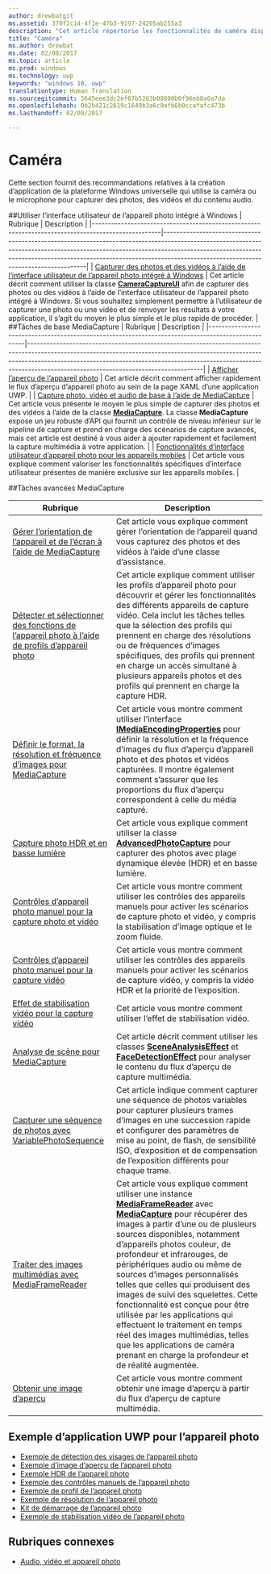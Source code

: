```yaml
---
author: drewbatgit
ms.assetid: 370f2c14-4f1e-47b3-9197-24205ab255a3
description: "Cet article répertorie les fonctionnalités de caméra disponibles pour les applications UWP et renvoie vers les articles de procédures décrivant leur utilisation."
title: "Caméra"
ms.author: drewbat
ms.date: 02/08/2017
ms.topic: article
ms.prod: windows
ms.technology: uwp
keywords: "windows 10, uwp"
translationtype: Human Translation
ms.sourcegitcommit: 5645eee3dc2ef67b5263b08800b0f96eb8a0a7da
ms.openlocfilehash: 0b2b421c2619c1649b3a6c9afb6b0ccafafc473b
ms.lasthandoff: 02/08/2017

---
```


# <a name="camera"></a>Caméra

Cette section fournit des recommandations relatives à la création d’application de la plateforme Windows universelle qui utilise la caméra ou le microphone pour capturer des photos, des vidéos et du contenu audio.

##<a name="use-the-windows-built-in-camera-ui"></a>Utiliser l’interface utilisateur de l’appareil photo intégré à Windows
| Rubrique                                                                                             | Description                                                                                                                                                                                                                                                                                    |
|---------------------------------------------------------------------------------------------------|------------------------------------------------------------------------------------------------------------------------------------------------------------------------------------------------------------------------------------------------------------------------------------------------|
| [Capturer des photos et des vidéos à l’aide de l’interface utilisateur de l’appareil photo intégré à Windows](capture-photos-and-video-with-cameracaptureui.md) | Cet article décrit comment utiliser la classe [**CameraCaptureUI**](https://msdn.microsoft.com/library/windows/apps/Windows.Media.Capture.CameraCaptureUI) afin de capturer des photos ou des vidéos à l’aide de l’interface utilisateur de l’appareil photo intégré à Windows. Si vous souhaitez simplement permettre à l’utilisateur de capturer une photo ou une vidéo et de renvoyer les résultats à votre application, il s’agit du moyen le plus simple et le plus rapide de procéder.  |
##<a name="basic-mediacapture-tasks"></a>Tâches de base MediaCapture
| Rubrique                                                                                             | Description                                                                                                                                                                                                                                                                                    |
|---------------------------------------------------------------------------------------------------|------------------------------------------------------------------------------------------------------------------------------------------------------------------------------------------------------------------------------------------------------------------------------------------------|
| [Afficher l’aperçu de l’appareil photo](simple-camera-preview-access.md) | Cet article décrit comment afficher rapidement le flux d’aperçu d’appareil photo au sein de la page XAML d’une application UWP. |
| [Capture photo, vidéo et audio de base à l’aide de MediaCapture](basic-photo-video-and-audio-capture-with-MediaCapture.md) | Cet article vous présente le moyen le plus simple de capturer des photos et des vidéos à l’aide de la classe [**MediaCapture**](https://msdn.microsoft.com/library/windows/apps/Windows.Media.Capture.MediaCapture). La classe **MediaCapture** expose un jeu robuste d’API qui fournit un contrôle de niveau inférieur sur le pipeline de capture et prend en charge des scénarios de capture avancés, mais cet article est destiné à vous aider à ajouter rapidement et facilement la capture multimédia à votre application. |
| [Fonctionnalités d’interface utilisateur d’appareil photo pour les appareils mobiles](camera-ui-features-for-mobile-devices.md) | Cet article vous explique comment valoriser les fonctionnalités spécifiques d’interface utilisateur présentes de manière exclusive sur les appareils mobiles.  |
                                                                                                               
##<a name="advanced-mediacapture-tasks"></a>Tâches avancées MediaCapture   
                                                                                                               
| Rubrique                                                                                             | Description                                                                                                                                                                                                                                                                                    |
|---------------------------------------------------------------------------------------------------|------------------------------------------------------------------------------------------------------------------------------------------------------------------------------------------------------------------------------------------------------------------------------------------------|
| [Gérer l’orientation de l’appareil et de l’écran à l’aide de MediaCapture](handle-device-orientation-with-mediacapture.md) | Cet article vous explique comment gérer l’orientation de l’appareil quand vous capturez des photos et des vidéos à l’aide d’une classe d’assistance. | 
| [Détecter et sélectionner des fonctions de l’appareil photo à l’aide de profils d’appareil photo](camera-profiles.md) | Cet article explique comment utiliser les profils d’appareil photo pour découvrir et gérer les fonctionnalités des différents appareils de capture vidéo. Cela inclut les tâches telles que la sélection des profils qui prennent en charge des résolutions ou de fréquences d’images spécifiques, des profils qui prennent en charge un accès simultané à plusieurs appareils photos et des profils qui prennent en charge la capture HDR. |
| [Définir le format, la résolution et fréquence d’images pour MediaCapture](set-media-encoding-properties.md) | Cet article vous montre comment utiliser l’interface [**IMediaEncodingProperties**](https://msdn.microsoft.com/library/windows/apps/hh701011) pour définir la résolution et la fréquence d’images du flux d’aperçu d’appareil photo et des photos et vidéos capturées. Il montre également comment s’assurer que les proportions du flux d’aperçu correspondent à celle du média capturé. |
| [Capture photo HDR et en basse lumière](high-dynamic-range-hdr-photo-capture.md) | Cet article vous explique comment utiliser la classe [**AdvancedPhotoCapture**](https://msdn.microsoft.com/library/windows/apps/Windows.Media.Capture.AdvancedPhotoCapture) pour capturer des photos avec plage dynamique élevée (HDR) et en basse lumière. |
| [Contrôles d’appareil photo manuel pour la capture photo et vidéo](capture-device-controls-for-photo-and-video-capture.md) | Cet article vous montre comment utiliser les contrôles des appareils manuels pour activer les scénarios de capture photo et vidéo, y compris la stabilisation d’image optique et le zoom fluide. |
| [Contrôles d’appareil photo manuel pour la capture vidéo](capture-device-controls-for-video-capture.md) | Cet article vous montre comment utiliser les contrôles des appareils manuels pour activer les scénarios de capture vidéo, y compris la vidéo HDR et la priorité de l’exposition.  |
| [Effet de stabilisation vidéo pour la capture vidéo](effects-for-video-capture.md) | Cet article vous montre comment utiliser l’effet de stabilisation vidéo.  |
| [Analyse de scène pour MediaCapture](scene-analysis-for-media-capture.md) | Cet article décrit comment utiliser les classes [**SceneAnalysisEffect**](https://msdn.microsoft.com/library/windows/apps/Windows.Media.Core.SceneAnalysisEffect) et [**FaceDetectionEffect**](https://msdn.microsoft.com/library/windows/apps/Windows.Media.Core.FaceDetectionEffect) pour analyser le contenu du flux d’aperçu de capture multimédia.  |
| [Capturer une séquence de photos avec VariablePhotoSequence](variable-photo-sequence.md) | Cet article indique comment capturer une séquence de photos variables pour capturer plusieurs trames d’images en une succession rapide et configurer des paramètres de mise au point, de flash, de sensibilité ISO, d’exposition et de compensation de l’exposition différents pour chaque trame.  |
| [Traiter des images multimédias avec MediaFrameReader](process-media-frames-with-mediaframereader.md) | Cet article vous explique comment utiliser une instance [**MediaFrameReader**](https://msdn.microsoft.com/library/windows/apps/Windows.Media.Capture.Frames.MediaFrameReader) avec [**MediaCapture**](https://msdn.microsoft.com/library/windows/apps/Windows.Media.Capture.MediaCapture) pour récupérer des images à partir d’une ou de plusieurs sources disponibles, notamment d’appareils photos couleur, de profondeur et infrarouges, de périphériques audio ou même de sources d’images personnalisés telles que celles qui produisent des images de suivi des squelettes. Cette fonctionnalité est conçue pour être utilisée par les applications qui effectuent le traitement en temps réel des images multimédias, telles que les applications de caméra prenant en charge la profondeur et de réalité augmentée.  |
| [Obtenir une image d’aperçu](get-a-preview-frame.md) | Cet article vous montre comment obtenir une image d’aperçu à partir du flux d’aperçu de capture multimédia.  |                                                                                                   


## <a name="uwp-app-samples-for-camera"></a>Exemple d’application UWP pour l’appareil photo

* [Exemple de détection des visages de l’appareil photo](http://go.microsoft.com/fwlink/p/?LinkID=619486&clcid=0x409)
* [Exemple d’image d’aperçu de l’appareil photo](http://go.microsoft.com/fwlink/p/?LinkID=620516&clcid=0x409)
* [Exemple HDR de l’appareil photo](http://go.microsoft.com/fwlink/p/?LinkID=620517&clcid=0x409)
* [Exemple des contrôles manuels de l’appareil photo](http://go.microsoft.com/fwlink/p/?LinkID=627611&clcid=0x409)
* [Exemple de profil de l’appareil photo](http://go.microsoft.com/fwlink/p/?LinkID=620518&clcid=0x409)
* [Exemple de résolution de l’appareil photo](http://go.microsoft.com/fwlink/p/?LinkID=624252&clcid=0x409)
* [Kit de démarrage de l’appareil photo](http://go.microsoft.com/fwlink/p/?LinkID=619479&clcid=0x409)
* [Exemple de stabilisation vidéo de l’appareil photo](http://go.microsoft.com/fwlink/p/?LinkID=620519&clcid=0x409)

## <a name="related-topics"></a>Rubriques connexes

* [Audio, vidéo et appareil photo](index.md)
 

 





